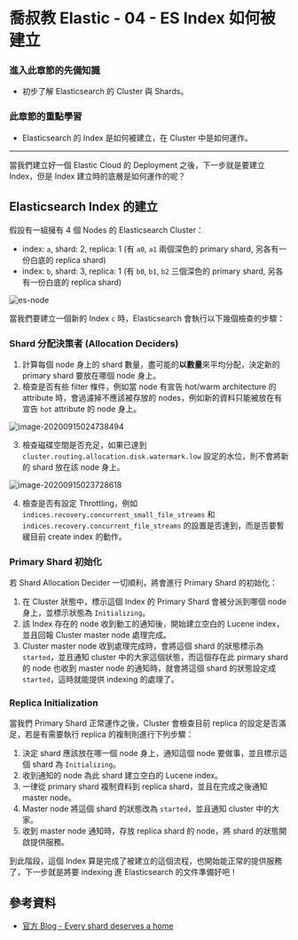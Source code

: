 # 喬叔教 Elastic - 04 - ES Index 如何被建立

### 進入此章節的先備知識

- 初步了解 Elasticsearch 的 Cluster 與 Shards。

### 此章節的重點學習

- Elasticsearch 的 Index 是如何被建立，在 Cluster 中是如何運作。

---

當我們建立好一個 Elastic Cloud 的 Deployment 之後，下一步就是要建立 Index，但是 Index 建立時的底層是如何運作的呢？

## Elasticsearch Index 的建立

假設有一組擁有 4 個 Nodes 的 Elasticsearch Cluster：

- index: `a`, shard: 2, replica: 1 (有 `a0`, `a1` 兩個深色的 primary shard, 另各有一份白底的 replica shard)
- index: `b`, shard: 3, replica: 1 (有 `b0`, `b1`, `b2` 三個深色的 primary shard, 另各有一份白底的 replica shard)

![es-node](https://i.imgur.com/6IZ7b0c.png)

當我們要建立一個新的 Index `c` 時，Elasticsearch 會執行以下幾個檢查的步驟：

### Shard 分配決策者 (Allocation Deciders)

1. 計算每個 node 身上的 shard 數量，盡可能的**以數量**來平均分配，決定新的 primary shard 要放在哪個 node 身上。
2. 檢查是否有些 filter 條件，例如當 node 有宣告 hot/warm architecture 的 attribute 時，會過濾掉不應該被存放的 nodes，例如新的資料只能被放在有宣告 `hot` attribute 的 node 身上。

![image-20200915024738494](https://i.imgur.com/7dhVeNt.png)

3. 檢查磁碟空間是否充足，如果已達到 `cluster.routing.allocation.disk.watermark.low` 設定的水位，則不會將新的 shard 放在該 node 身上。

![image-20200915023728618](https://i.imgur.com/W1r0NaJ.png)

4. 檢查是否有設定 Throttling，例如 `indices.recovery.concurrent_small_file_streams` 和 `indices.recovery.concurrent_file_streams` 的設置是否達到，而是否要暫緩目前 create index 的動作。

### Primary Shard 初始化

若 Shard Allocation Decider 一切順利，將會進行 Primary Shard 的初始化：

1. 在 Cluster 狀態中，標示這個 Index 的 Primary Shard 會被分派到哪個 node 身上，並標示狀態為 `Initializing`。
2. 該 Index 存在的 node 收到動工的通知後，開始建立空白的 Lucene index，並且回報 Cluster master node 處理完成。
3. Cluster master node 收到處理完成時，會將這個 shard 的狀態標示為 `started`，並且通知 cluster 中的大家這個狀態，而這個存在此 pirmary shard 的 node 也收到 master node 的通知時，就會將這個 shard 的狀態設定成 `started`，這時就能提供 indexing 的處理了。

### Replica Initialization

當我們 Primary Shard 正常運作之後，Cluster 會檢查目前 replica 的設定是否滿足，若是有需要執行 replica 的複制則進行下列步驟：

1. 決定 shard 應該放在哪一個 node 身上，通知這個 node 要做事，並且標示這個 shard 為 `Initializing`。
2. 收到通知的 node 為此 shard 建立空白的 Lucene index。
3. 一律從 primary shard 複制資料到 replica shard，並且在完成之後通知 master node。
4. Master node 將這個 shard 的狀態改為 `started`，並且通知 cluster 中的大家。
5. 收到 master node 通知時，存放 replica shard 的 node，將 shard 的狀態開啟提供服務。

到此階段，這個 Index 算是完成了被建立的這個流程，也開始能正常的提供服務了，下一步就是將要 indexing 進 Elasticsearch 的文件準備好吧！



## 參考資料

- [官方 Blog - Every shard deserves a home](https://www.elastic.co/blog/every-shard-deserves-a-home)